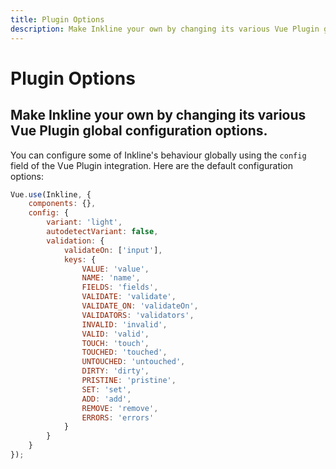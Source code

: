 ```yaml
---
title: Plugin Options
description: Make Inkline your own by changing its various Vue Plugin global configuration options.
---
```


# Plugin Options
## Make Inkline your own by changing its various Vue Plugin global configuration options.

You can configure some of Inkline's behaviour globally using the `config` field of the Vue Plugin integration. Here are the default configuration options:

~~~js
Vue.use(Inkline, {
    components: {},
    config: {
        variant: 'light',
        autodetectVariant: false,
        validation: {
            validateOn: ['input'],
            keys: {
                VALUE: 'value',
                NAME: 'name',
                FIELDS: 'fields',
                VALIDATE: 'validate',
                VALIDATE_ON: 'validateOn',
                VALIDATORS: 'validators',
                INVALID: 'invalid',
                VALID: 'valid',
                TOUCH: 'touch',
                TOUCHED: 'touched',
                UNTOUCHED: 'untouched',
                DIRTY: 'dirty',
                PRISTINE: 'pristine',
                SET: 'set',
                ADD: 'add',
                REMOVE: 'remove',
                ERRORS: 'errors'
            }       
        }
    }
});
~~~

